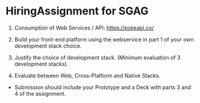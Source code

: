 # HiringAssignment for SGAG

1) Consumption of Web Services / API: https://pokeapi.co/ 

2) Build your front-end platform using the webservice in part 1 of your own development stack choice.

3) Justify the choice of development stack. (Minimum evaluation of 3 development stacks).

4) Evaluate between Web, Cross-Platform and Native Stacks.

- Submission should include your Prototype and a Deck with parts 3 and 4 of the assignment.
